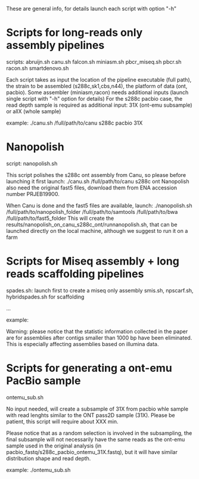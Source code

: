 These are general info, for details launch each script with option "-h"



# Scripts for long-reads only assembly pipelines #

scripts: abruijn.sh  canu.sh  falcon.sh miniasm.sh  pbcr_miseq.sh  pbcr.sh  racon.sh  smartdenovo.sh

Each script takes as input the location of the pipeline executable (full path), 
the strain to be assembled (s288c,sk1,cbs,n44), the platform of data (ont, pacbio).
Some assembler (miniasm,racon) needs additional inputs (launch single script with "-h" option for details)
For the s288c pacbio case, the read depth sample is required as additional input: 31X (ont-emu subsample) or allX (whole sample)

example: ./canu.sh /full/path/to/canu s288c pacbio 31X


# Nanopolish #

script: nanopolish.sh

This script polishes the s288c ont assembly from Canu, so please before launching it
first launch:
./canu.sh /full/path/to/canu s288c ont
Nanopolish also need the original fast5 files, download them from ENA accession number PRJEB19900.

When Canu is done and the fast5 files are available, launch:
./nanopolish.sh /full/path/to/nanopolish_folder /full/path/to/samtools /full/path/to/bwa /full/path/to/fast5_folder
This will create the results/nanopolish_on_canu_s288c_ont/runnanopolish.sh, 
that can be launched directly on the local machine, although we suggest to run it on a farm



# Scripts for Miseq assembly + long reads scaffolding pipelines #

spades.sh: launch first to create a miseq only assembly
smis.sh, npscarf.sh, hybridspades.sh for scaffolding

...

example:

Warning: please notice that the statistic information collected in the paper
	are for assemblies after contigs smaller than 1000 bp have been eliminated.
	This is especially affecting assemblies based on illumina data.


# Scripts for generating a ont-emu PacBio sample #

ontemu_sub.sh

No input needed, will create a subsample of 31X from pacbio whle sample with read lenghts 
  similar to the ONT pass2D sample (31X). 
  Please be patient, this script will require about XXX min.

Please notice that as a random selection is involved in the subsampling, the final
  subsample will not necessarily have the same reads as the 
  ont-emu sample used in the original analysis (in pacbio_fastq/s288c_pacbio_ontemu_31X.fastq),
  but it will have similar distribution shape and read depth.

example: ./ontemu_sub.sh







